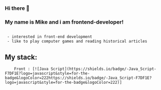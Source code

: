 ### Hi there 👋

### My name is Mike and i am frontend-developer!
## 
     - interested in front-end development
     - like to play computer games and reading historical articles
##      
##    My stack:
        Front : [![Java Script](https://shields.io/badge/-Java_Script-F7DF1E?logo=javascript&style=for-the-badge&logoColor=222https://shields.io/badge/-Java_Script-F7DF1E?logo=javascript&style=for-the-badge&logoColor=222)]
